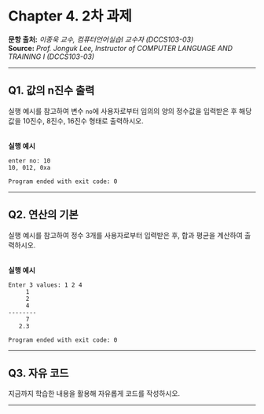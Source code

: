 # Chapter 4. 2차 과제

**문항 출처:** *이종욱 교수, 컴퓨터언어실습Ⅰ 교수자 (DCCS103-03)* <br>
**Source:** *Prof. Jonguk&nbsp;Lee, Instructor of COMPUTER LANGUAGE AND TRAINING Ⅰ (DCCS103-03)*

---

## Q1. 값의 n진수 출력

실행 예시를 참고하여 변수 `no`에 사용자로부터 임의의 양의 정수값을 입력받은 후 해당 값을 10진수, 8진수, 16진수 형태로 출력하시오.


<br>**실행 예시**

```text
enter no: 10
10, 012, 0xa

Program ended with exit code: 0
```



---

## Q2. 연산의 기본

실행 예시를 참고하여 정수 3개를 사용자로부터 입력받은 후, 합과 평균을 계산하여 출력하시오.


<br>**실행 예시**

```text
Enter 3 values: 1 2 4
     1
     2
     4
--------
     7
   2.3

Program ended with exit code: 0
```



---

## Q3. 자유 코드

지금까지 학습한 내용을 활용해 자유롭게 코드를 작성하시오.



---
